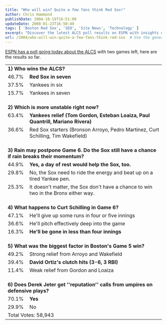 ```yaml
---
title: "Who will win? Quite a few fans think Red Sox!"
author: Chris Hammond
publishDate: 2004-10-19T16:51:00
updateDate: 2008-01-23T16:50:49
tags: [ 'Boston Red Sox', 'SEO', 'Site News', 'Technology' ]
excerpt: "Discover the latest ALCS poll results on ESPN with insights on team predictions, player performance, and game strategies. See what fans think so far!"
url: /2004/who-will-win-quite-a-few-fans-think-red-sox  # Use the generated URL with year
---
```

<P><A href="https://proxy.espn.go.com/chat/sportsnation/polling?event_id=936">ESPN has a poll going today about the ALCS</A> with two games left, here are the results so far.</P> <P> <TABLE cellSpacing=0 cellPadding=0 border=0> <TBODY> <TR> <TD vAlign=top align=left colSpan=2><STRONG>1) Who wins the ALCS?</STRONG><BR></TD></TR> <TR> <TD vAlign=top align=left>46.7%</TD> <TD vAlign=top align=left><STRONG>Red Sox in seven</STRONG><BR><I></I></TD></TR> <TR> <TD vAlign=top align=left>37.5%</TD> <TD vAlign=top align=left>Yankees in six<BR><I></I></TD></TR> <TR> <TD vAlign=top align=left>15.7%</TD> <TD vAlign=top align=left>Yankees in seven<BR><I></I></TD></TR> <TR> <TD vAlign=top align=left colSpan=2><BR><STRONG>2) Which is more unstable right now?</STRONG><BR></TD></TR> <TR> <TD vAlign=top align=left>63.4%</TD> <TD vAlign=top align=left><STRONG>Yankees relief (Tom Gordon, Esteban Loaiza, Paul Quantrill, Mariano Rivera)</STRONG><BR><I></I></TD></TR> <TR> <TD vAlign=top align=left>36.6%</TD> <TD vAlign=top align=left>Red Sox starters (Bronson Arroyo, Pedro Martinez, Curt Schilling, Tim Wakefield)<BR><I></I></TD></TR> <TR> <TD vAlign=top align=left colSpan=2><BR><STRONG>3) Rain may postpone Game 6. Do the Sox still have a chance if rain breaks their momentum?</STRONG><BR></TD></TR> <TR> <TD vAlign=top align=left>44.9%</TD> <TD vAlign=top align=left><STRONG>Yes, a day of rest would help the Sox, too.</STRONG><BR><I></I></TD></TR> <TR> <TD vAlign=top align=left>29.8%</TD> <TD vAlign=top align=left>No, the Sox need to ride the energy and beat up on a tired Yankee pen.<BR><I></I></TD></TR> <TR> <TD vAlign=top align=left>25.3%</TD> <TD vAlign=top align=left>It doesn't matter, the Sox don't have a chance to win two in the Bronx either way.<BR><I></I></TD></TR> <TR> <TD vAlign=top align=left colSpan=2><BR><STRONG>4) What happens to Curt Schilling in Game 6?</STRONG><BR></TD></TR> <TR> <TD vAlign=top align=left>47.1%</TD> <TD vAlign=top align=left>He'll give up some runs in four or five innings<BR><I></I></TD></TR> <TR> <TD vAlign=top align=left>36.6%</TD> <TD vAlign=top align=left>He'll pitch effectively deep into the game<BR><I></I></TD></TR> <TR> <TD vAlign=top align=left>16.3%</TD> <TD vAlign=top align=left><STRONG>He'll be gone in less than four innings</STRONG><BR><I></I></TD></TR> <TR> <TD vAlign=top align=left colSpan=2><BR><STRONG>5) What was the biggest factor in Boston's Game 5 win?</STRONG><BR></TD></TR> <TR> <TD vAlign=top align=left>49.2%</TD> <TD vAlign=top align=left>Strong relief from Arroyo and Wakefield<BR><I></I></TD></TR> <TR> <TD vAlign=top align=left>39.4%</TD> <TD vAlign=top align=left><STRONG>David Ortiz's clutch hits (3-6, 3 RBI)</STRONG><BR><I></I></TD></TR> <TR> <TD vAlign=top align=left>11.4%</TD> <TD vAlign=top align=left>Weak relief from Gordon and Loaiza<BR><I></I></TD></TR> <TR> <TD vAlign=top align=left colSpan=2><BR><STRONG>6) Does Derek Jeter get ''reputation'' calls from umpires on defensive plays?</STRONG><BR></TD></TR> <TR> <TD vAlign=top align=left>70.1%</TD> <TD vAlign=top align=left><STRONG>Yes</STRONG><BR><I></I></TD></TR> <TR> <TD vAlign=top align=left>29.9%</TD> <TD vAlign=top align=left>No<BR><I></I></TD></TR> <TR> <TD align=left colSpan=2>Total Votes: 58,943</TD></TR></TBODY></TABLE></P>

